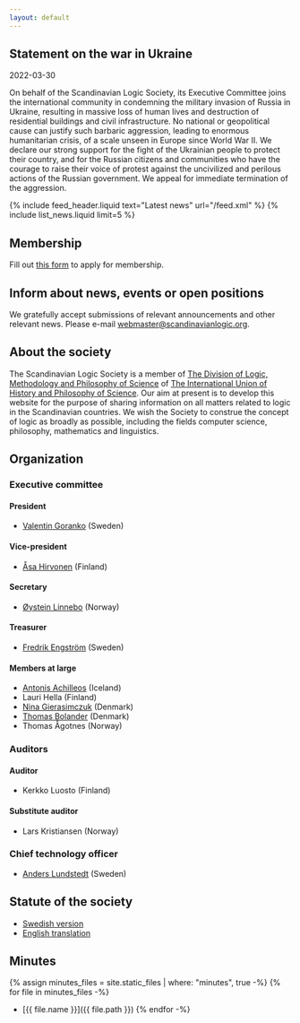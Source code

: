 ```yaml
---
layout: default
---
```

## Statement on the war in Ukraine
<p class="post_dates">2022-03-30</p>
On behalf of the Scandinavian Logic Society, its Executive Committee joins the
international community in condemning the military invasion of Russia in
Ukraine, resulting in massive loss of human lives and destruction of residential
buildings and civil infrastructure. No national or geopolitical cause can
justify such barbaric aggression, leading to enormous humanitarian crisis, of a
scale unseen in Europe since World War II. We declare our strong support for the
fight of the Ukrainian people to protect their country, and for the Russian
citizens and communities who have the courage to raise their voice of protest
against the uncivilized and perilous actions of the Russian government. We
appeal for immediate termination of the aggression.

{% include feed_header.liquid text="Latest news" url="/feed.xml" %}
{% include list_news.liquid limit=5 %}

## Membership
Fill out [this form](https://forms.gle/jnwqRqCHNkcjvQB7A) to apply for
membership.

## Inform about news, events or open positions
We gratefully accept submissions of relevant announcements and other relevant
news. Please e-mail <webmaster@scandinavianlogic.org>.

## About the society
The Scandinavian Logic Society is a member of
[The Division of Logic, Methodology and Philosophy of Science](https://dlmps.org/)
of
[The International Union of History and Philosophy of Science](https://iuhpst.org/).
Our aim at present is to develop this website for the purpose of sharing
information on all matters related to logic in the Scandinavian countries. We
wish the Society to construe the concept of logic as broadly as possible,
including the fields computer science, philosophy, mathematics and linguistics.

## Organization

### Executive committee

#### President
- [Valentin Goranko](https://www2.philosophy.su.se/goranko) (Sweden)

#### Vice-president
- [Åsa Hirvonen](http://www.helsinki.fi/~asaekman/) (Finland)

#### Secretary
- [Øystein Linnebo](http://www.hf.uio.no/ifikk/personer/vit/filosofi/fast/oysteinl/) (Norway)

#### Treasurer
- [Fredrik Engström](https://flov.gu.se/english/about/staff?userId=xengfr) (Sweden)

#### Members at large
- [Antonis Achilleos](https://sites.google.com/view/antonisachilleos) (Iceland)
- Lauri Hella (Finland)
- [Nina Gierasimczuk](http://www.ninagierasimczuk.com) (Denmark)
- [Thomas Bolander](https://www2.compute.dtu.dk/~tobo/) (Denmark)
- Thomas Ågotnes (Norway)

### Auditors

#### Auditor
- Kerkko Luosto (Finland)

#### Substitute auditor
- Lars Kristiansen (Norway)

### Chief technology officer
- [Anders Lundstedt](https://anderslundstedt.com) (Sweden)

## Statute of the society
- [Swedish version](/assets/statutes/SLS-statute-2019-11-18-swedish.pdf)
- [English translation](/assets/statutes/SLS-statute-2019-11-03-english.pdf)

## Minutes
{% assign minutes_files = site.static_files | where: "minutes", true -%}
{% for file in minutes_files -%}
- [{{ file.name }}]({{ file.path }})
{% endfor -%}
